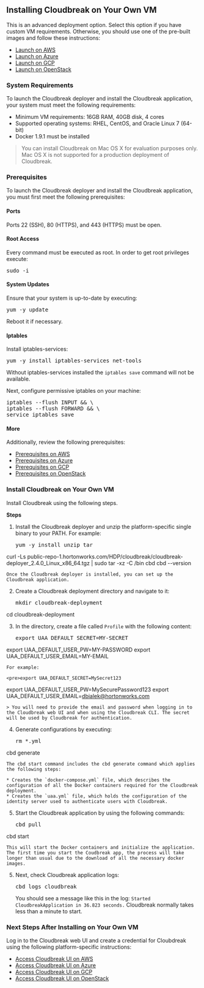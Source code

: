 ## Installing Cloudbreak on Your Own VM

This is an advanced deployment option. Select this option if you have custom VM requirements. Otherwise, you should use one of the pre-built images and follow these instructions:

* [Launch on AWS](aws-launch.md)  
* [Launch on Azure](azure-launch.md)  
* [Launch on GCP](gcp-launch.md)  
* [Launch on OpenStack](os-launch.md)   

### System Requirements

To launch the Cloudbreak deployer and install the Cloudbreak application, your system must meet the following requirements:

* Minimum VM requirements: 16GB RAM, 40GB disk, 4 cores
* Supported operating systems: RHEL, CentOS, and Oracle Linux 7 (64-bit)
* Docker 1.9.1 must be installed 

> You can install Cloudbreak on Mac OS X for evaluation purposes only. Mac OS X is not supported for a production deployment of Cloudbreak.


### Prerequisites 

To launch the Cloudbreak deployer and install the Cloudbreak application, you must first meet the following prerequisites:

#### Ports

Ports 22 (SSH), 80 (HTTPS), and 443 (HTTPS) must be open.

#### Root Access

Every command must be executed as root. In order to get root privileges execute: 

<pre>sudo -i</pre>

#### System Updates

Ensure that your system is up-to-date by executing:

<pre>yum -y update</pre>

Reboot it if necessary.

#### Iptables

Install iptables-services:

<pre>yum -y install iptables-services net-tools</pre>

Without iptables-services installed the `iptables save` command will not be available.

Next, configure permissive iptables on your machine:

<pre>
iptables --flush INPUT && \
iptables --flush FORWARD && \
service iptables save
</pre>

#### More

Additionally, review the following prerequisites: 
 
* [Prerequisites on AWS](aws-launch.md#meet-the-prerequisites)
* [Prerequisites on Azure](azure-launch.md#meet-the-prerequisites)
* [Prerequisites on GCP](gcp-launch.md#meet-the-prerequisites)
* [Prerequisites on OpenStack](os-launch.md#meet-the-prerequisites) 


### Install Cloudbreak on Your Own VM

Install Cloudbreak using the following steps.

**Steps**

1. Install the Cloudbreak deployer and unzip the platform-specific single binary to your PATH. For example:

    <pre>yum -y install unzip tar
curl -Ls public-repo-1.hortonworks.com/HDP/cloudbreak/cloudbreak-deployer_2.4.0_Linux_x86_64.tgz | sudo tar -xz -C /bin cbd
cbd --version</pre>


    Once the Cloudbreak deployer is installed, you can set up the Cloudbreak application.

2. Create a Cloudbreak deployment directory and navigate to it:

    <pre>mkdir cloudbreak-deployment
cd cloudbreak-deployment</pre>

3. In the directory, create a file called `Profile` with the following content:

    <pre>export UAA_DEFAULT_SECRET=MY-SECRET
export UAA_DEFAULT_USER_PW=MY-PASSWORD
export UAA_DEFAULT_USER_EMAIL=MY-EMAIL</pre>

    For example:
    
    <pre>export UAA_DEFAULT_SECRET=MySecret123
export UAA_DEFAULT_USER_PW=MySecurePassword123
export UAA_DEFAULT_USER_EMAIL=dbialek@hortonworks.com</pre>

    > You will need to provide the email and password when logging in to the Cloudbreak web UI and when using the Cloudbreak CLI. The secret will be used by Cloudbreak for authentication.
    
4. Generate configurations by executing:

    <pre>rm *.yml
cbd generate</pre>   

    The cbd start command includes the cbd generate command which applies the following steps:

    * Creates the `docker-compose.yml` file, which describes the configuration of all the Docker containers required for the Cloudbreak deployment.  
    * Creates the `uaa.yml` file, which holds the configuration of the identity server used to authenticate users with Cloudbreak.   

5. Start the Cloudbreak application by using the following commands:

    <pre>cbd pull
cbd start</pre>

    This will start the Docker containers and initialize the application. The first time you start the Coudbreak app, the process will take longer than usual due to the download of all the necessary docker images.

5. Next, check Cloudbreak application logs: 

    <pre>cbd logs cloudbreak</pre>
    
    You should see a message like this in the log: `Started CloudbreakApplication in 36.823 seconds.` Cloudbreak normally takes less than a minute to start.
    
    

### Next Steps After Installing on Your Own VM 

Log in to the Cloudbreak web UI and create a credential for Cloubdreak using the following platform-specific instructions:
 
* [Access Cloudbreak UI on AWS](aws-launch.md#access-cloudbreak-ui)  
* [Access Cloudbreak UI on Azure](azure-launch.md#access-cloudbreak-ui)  
* [Access Cloudbreak UI on GCP](gcp-launch.md#access-cloudbreak-ui)  
* [Access Cloudbreak UI on OpenStack](os-launch.md#access-cloudbreak-ui)  

